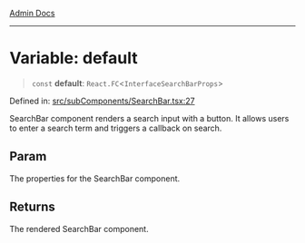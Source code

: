 [Admin Docs](/)

***

# Variable: default

> `const` **default**: `React.FC`\<`InterfaceSearchBarProps`\>

Defined in: [src/subComponents/SearchBar.tsx:27](https://github.com/PalisadoesFoundation/talawa-admin/blob/main/src/subComponents/SearchBar.tsx#L27)

SearchBar component renders a search input with a button.
It allows users to enter a search term and triggers a callback on search.

## Param

The properties for the SearchBar component.

## Returns

The rendered SearchBar component.
